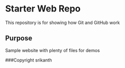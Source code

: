 # Starter Web Repo

This repository is for showing how Git and GitHub work

## Purpose

Sample website with plenty of files for demos

###Copyright
srikanth